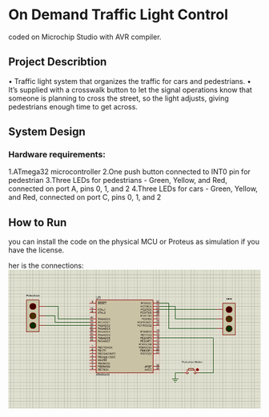 # On Demand Traffic Light Control
coded on Microchip Studio with AVR compiler. 

## Project Describtion 
• Traffic light system that organizes the traffic for cars 
and pedestrians.
• It’s supplied with a crosswalk button to let the signal 
operations know that someone is planning to cross 
the street, so the light adjusts, giving pedestrians 
enough time to get across.

## System Design
### Hardware requirements:
1.ATmega32 microcontroller
2.One push button connected to INT0 pin for pedestrian
3.Three LEDs for pedestrians - Green, Yellow, and Red, connected on port A, pins 0, 1, and 2
4.Three LEDs for cars - Green, Yellow, and Red, connected on port C, pins 0, 1, and 2

## How to Run
you can install the code on the physical MCU or Proteus as simulation if you have the license.

her is the connections:
![connections on proteus](PDF/connections_on_proteus.png)
